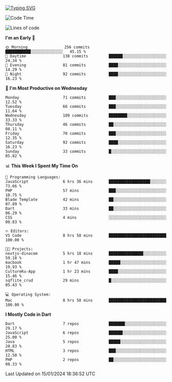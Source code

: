 
<a href="https://git.io/typing-svg"><img src="https://readme-typing-svg.demolab.com?font=Source+Code+Pro&pause=1000&random=false&width=435&lines=Hey+%F0%9F%A5%B6+iam+Yasa+Kafi+Razzan" alt="Typing SVG" /></a>
<!--START_SECTION:waka-->
![Code Time](http://img.shields.io/badge/Code%20Time-151%20hrs%2031%20mins-blue)

![Lines of code](https://img.shields.io/badge/From%20Hello%20World%20I%27ve%20Written-280.3%20thousand%20lines%20of%20code-blue)

**I'm an Early 🐤** 

```text
🌞 Morning                256 commits         ███████████░░░░░░░░░░░░░░   45.15 % 
🌆 Daytime                138 commits         ██████░░░░░░░░░░░░░░░░░░░   24.34 % 
🌃 Evening                81 commits          ████░░░░░░░░░░░░░░░░░░░░░   14.29 % 
🌙 Night                  92 commits          ████░░░░░░░░░░░░░░░░░░░░░   16.23 % 
```
📅 **I'm Most Productive on Wednesday** 

```text
Monday                   71 commits          ███░░░░░░░░░░░░░░░░░░░░░░   12.52 % 
Tuesday                  66 commits          ███░░░░░░░░░░░░░░░░░░░░░░   11.64 % 
Wednesday                189 commits         ████████░░░░░░░░░░░░░░░░░   33.33 % 
Thursday                 46 commits          ██░░░░░░░░░░░░░░░░░░░░░░░   08.11 % 
Friday                   70 commits          ███░░░░░░░░░░░░░░░░░░░░░░   12.35 % 
Saturday                 92 commits          ████░░░░░░░░░░░░░░░░░░░░░   16.23 % 
Sunday                   33 commits          █░░░░░░░░░░░░░░░░░░░░░░░░   05.82 % 
```


📊 **This Week I Spent My Time On** 

```text
💬 Programming Languages: 
JavaScript               6 hrs 36 mins       ██████████████████░░░░░░░   73.66 % 
PHP                      57 mins             ███░░░░░░░░░░░░░░░░░░░░░░   10.75 % 
Blade Template           42 mins             ██░░░░░░░░░░░░░░░░░░░░░░░   07.89 % 
Dart                     33 mins             ██░░░░░░░░░░░░░░░░░░░░░░░   06.29 % 
CSS                      4 mins              ░░░░░░░░░░░░░░░░░░░░░░░░░   00.83 % 

🔥 Editors: 
VS Code                  8 hrs 58 mins       █████████████████████████   100.00 % 

🐱‍💻 Projects: 
nextjs-dinacom           5 hrs 18 mins       ███████████████░░░░░░░░░░   59.18 % 
macbook                  1 hr 47 mins        █████░░░░░░░░░░░░░░░░░░░░   19.93 % 
CultureKu-App            1 hr 23 mins        ████░░░░░░░░░░░░░░░░░░░░░   15.46 % 
sqflite_crud             29 mins             █░░░░░░░░░░░░░░░░░░░░░░░░   05.43 % 

💻 Operating System: 
Mac                      8 hrs 58 mins       █████████████████████████   100.00 % 
```

**I Mostly Code in Dart** 

```text
Dart                     7 repos             ███████░░░░░░░░░░░░░░░░░░   29.17 % 
JavaScript               6 repos             ██████░░░░░░░░░░░░░░░░░░░   25.00 % 
Java                     5 repos             █████░░░░░░░░░░░░░░░░░░░░   20.83 % 
HTML                     3 repos             ███░░░░░░░░░░░░░░░░░░░░░░   12.50 % 
PHP                      2 repos             ██░░░░░░░░░░░░░░░░░░░░░░░   08.33 % 
```




 Last Updated on 15/01/2024 18:36:52 UTC
<!--END_SECTION:waka-->
